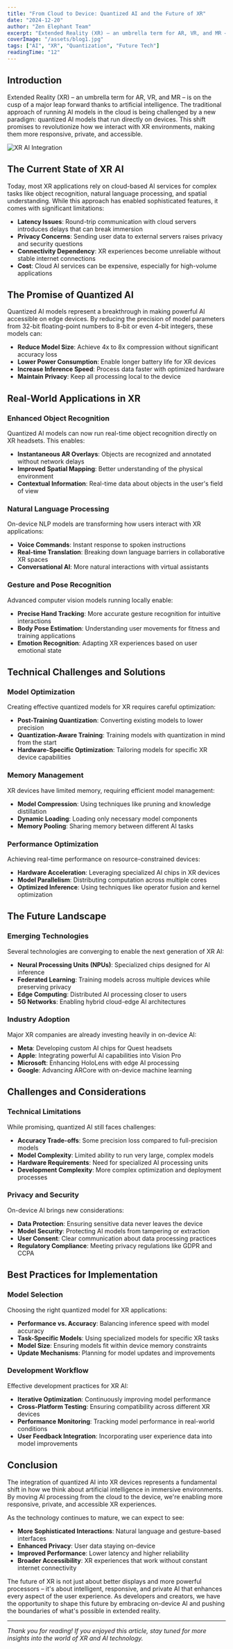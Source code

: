 ```yaml
---
title: "From Cloud to Device: Quantized AI and the Future of XR"
date: "2024-12-20"
author: "Zen Elephant Team"
excerpt: "Extended Reality (XR) – an umbrella term for AR, VR, and MR – is on the cusp of a major leap forward thanks to artificial intelligence and quantized models."
coverImage: "/assets/blog1.jpg"
tags: ["AI", "XR", "Quantization", "Future Tech"]
readingTime: "12"
---
```


## Introduction

Extended Reality (XR) – an umbrella term for AR, VR, and MR – is on the cusp of a major leap forward thanks to artificial intelligence. The traditional approach of running AI models in the cloud is being challenged by a new paradigm: quantized AI models that run directly on devices. This shift promises to revolutionize how we interact with XR environments, making them more responsive, private, and accessible.

![XR AI Integration](/assets/blog1.jpg)

## The Current State of XR AI

Today, most XR applications rely on cloud-based AI services for complex tasks like object recognition, natural language processing, and spatial understanding. While this approach has enabled sophisticated features, it comes with significant limitations:

- **Latency Issues**: Round-trip communication with cloud servers introduces delays that can break immersion
- **Privacy Concerns**: Sending user data to external servers raises privacy and security questions
- **Connectivity Dependency**: XR experiences become unreliable without stable internet connections
- **Cost**: Cloud AI services can be expensive, especially for high-volume applications

## The Promise of Quantized AI

Quantized AI models represent a breakthrough in making powerful AI accessible on edge devices. By reducing the precision of model parameters from 32-bit floating-point numbers to 8-bit or even 4-bit integers, these models can:

- **Reduce Model Size**: Achieve 4x to 8x compression without significant accuracy loss
- **Lower Power Consumption**: Enable longer battery life for XR devices
- **Increase Inference Speed**: Process data faster with optimized hardware
- **Maintain Privacy**: Keep all processing local to the device

## Real-World Applications in XR

### Enhanced Object Recognition

Quantized AI models can now run real-time object recognition directly on XR headsets. This enables:

- **Instantaneous AR Overlays**: Objects are recognized and annotated without network delays
- **Improved Spatial Mapping**: Better understanding of the physical environment
- **Contextual Information**: Real-time data about objects in the user's field of view

### Natural Language Processing

On-device NLP models are transforming how users interact with XR applications:

- **Voice Commands**: Instant response to spoken instructions
- **Real-time Translation**: Breaking down language barriers in collaborative XR spaces
- **Conversational AI**: More natural interactions with virtual assistants

### Gesture and Pose Recognition

Advanced computer vision models running locally enable:

- **Precise Hand Tracking**: More accurate gesture recognition for intuitive interactions
- **Body Pose Estimation**: Understanding user movements for fitness and training applications
- **Emotion Recognition**: Adapting XR experiences based on user emotional state

## Technical Challenges and Solutions

### Model Optimization

Creating effective quantized models for XR requires careful optimization:

- **Post-Training Quantization**: Converting existing models to lower precision
- **Quantization-Aware Training**: Training models with quantization in mind from the start
- **Hardware-Specific Optimization**: Tailoring models for specific XR device capabilities

### Memory Management

XR devices have limited memory, requiring efficient model management:

- **Model Compression**: Using techniques like pruning and knowledge distillation
- **Dynamic Loading**: Loading only necessary model components
- **Memory Pooling**: Sharing memory between different AI tasks

### Performance Optimization

Achieving real-time performance on resource-constrained devices:

- **Hardware Acceleration**: Leveraging specialized AI chips in XR devices
- **Model Parallelism**: Distributing computation across multiple cores
- **Optimized Inference**: Using techniques like operator fusion and kernel optimization

## The Future Landscape

### Emerging Technologies

Several technologies are converging to enable the next generation of XR AI:

- **Neural Processing Units (NPUs)**: Specialized chips designed for AI inference
- **Federated Learning**: Training models across multiple devices while preserving privacy
- **Edge Computing**: Distributed AI processing closer to users
- **5G Networks**: Enabling hybrid cloud-edge AI architectures

### Industry Adoption

Major XR companies are already investing heavily in on-device AI:

- **Meta**: Developing custom AI chips for Quest headsets
- **Apple**: Integrating powerful AI capabilities into Vision Pro
- **Microsoft**: Enhancing HoloLens with edge AI processing
- **Google**: Advancing ARCore with on-device machine learning

## Challenges and Considerations

### Technical Limitations

While promising, quantized AI still faces challenges:

- **Accuracy Trade-offs**: Some precision loss compared to full-precision models
- **Model Complexity**: Limited ability to run very large, complex models
- **Hardware Requirements**: Need for specialized AI processing units
- **Development Complexity**: More complex optimization and deployment processes

### Privacy and Security

On-device AI brings new considerations:

- **Data Protection**: Ensuring sensitive data never leaves the device
- **Model Security**: Protecting AI models from tampering or extraction
- **User Consent**: Clear communication about data processing practices
- **Regulatory Compliance**: Meeting privacy regulations like GDPR and CCPA

## Best Practices for Implementation

### Model Selection

Choosing the right quantized model for XR applications:

- **Performance vs. Accuracy**: Balancing inference speed with model accuracy
- **Task-Specific Models**: Using specialized models for specific XR tasks
- **Model Size**: Ensuring models fit within device memory constraints
- **Update Mechanisms**: Planning for model updates and improvements

### Development Workflow

Effective development practices for XR AI:

- **Iterative Optimization**: Continuously improving model performance
- **Cross-Platform Testing**: Ensuring compatibility across different XR devices
- **Performance Monitoring**: Tracking model performance in real-world conditions
- **User Feedback Integration**: Incorporating user experience data into model improvements

## Conclusion

The integration of quantized AI into XR devices represents a fundamental shift in how we think about artificial intelligence in immersive environments. By moving AI processing from the cloud to the device, we're enabling more responsive, private, and accessible XR experiences.

As the technology continues to mature, we can expect to see:

- **More Sophisticated Interactions**: Natural language and gesture-based interfaces
- **Enhanced Privacy**: User data staying on-device
- **Improved Performance**: Lower latency and higher reliability
- **Broader Accessibility**: XR experiences that work without constant internet connectivity

The future of XR is not just about better displays and more powerful processors – it's about intelligent, responsive, and private AI that enhances every aspect of the user experience. As developers and creators, we have the opportunity to shape this future by embracing on-device AI and pushing the boundaries of what's possible in extended reality.

---

_Thank you for reading! If you enjoyed this article, stay tuned for more insights into the world of XR and AI technology._
